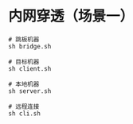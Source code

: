 # 内网穿透（场景一）

```
# 跳板机器
sh bridge.sh

# 目标机器
sh client.sh

# 本地机器
sh server.sh

# 远程连接
sh cli.sh
```
